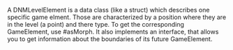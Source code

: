 A DNMLevelElement is a data class (like a struct) which describes one specific game elment. Those are characterized by a position where they are in the level (a point) and there type. 
To get the corresponding GameElement, use #asMorph.
It also implements an interface, that allows you to get information about the boundaries of its future GameElement.